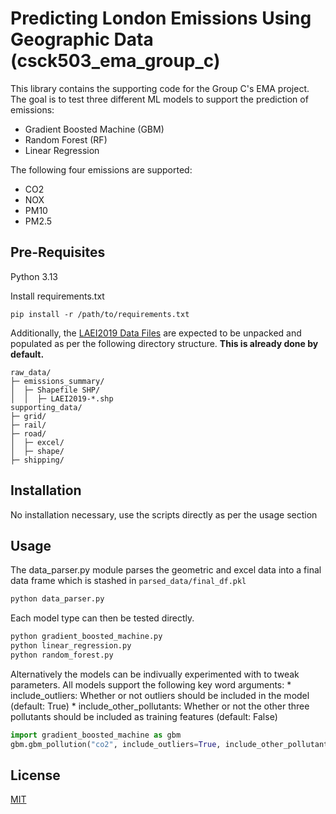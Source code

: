 # Predicting London Emissions Using Geographic Data (csck503_ema_group_c)

This library contains the supporting code for the Group C's EMA project.
The goal is to test three different ML models to support the prediction of emissions:
* Gradient Boosted Machine (GBM)
* Random Forest (RF)
* Linear Regression

The following four emissions are supported:
* CO2
* NOX
* PM10
* PM2.5

## Pre-Requisites

Python 3.13

Install requirements.txt

`pip install -r /path/to/requirements.txt`

Additionally, the [LAEI2019 Data Files](https://data.london.gov.uk/dataset/london-atmospheric-emissions-inventory--laei--2019) are expected to be unpacked and populated as per the following directory structure. **This is already done by default.**

```
raw_data/
├─ emissions_summary/
│  ├─ Shapefile SHP/
│  │  ├─ LAEI2019-*.shp
supporting_data/
├─ grid/
├─ rail/
├─ road/
│  ├─ excel/
│  ├─ shape/
├─ shipping/
```

## Installation

No installation necessary, use the scripts directly as per the usage section

## Usage

The data_parser.py module parses the geometric and excel data into a final data frame which is stashed in `parsed_data/final_df.pkl`

```bash
python data_parser.py
```

Each model type can then be tested directly.
```bash
python gradient_boosted_machine.py
python linear_regression.py
python random_forest.py
```

Alternatively the models can be indivually experimented with to tweak parameters.
All models support the following key word arguments:
    * include_outliers: Whether or not outliers should be included in the model (default: True)
    * include_other_pollutants: Whether or not the other three pollutants should be included as training features (default: False)

```python
import gradient_boosted_machine as gbm
gbm.gbm_pollution("co2", include_outliers=True, include_other_pollutants=False)
```

## License
[MIT](https://choosealicense.com/licenses/mit/)